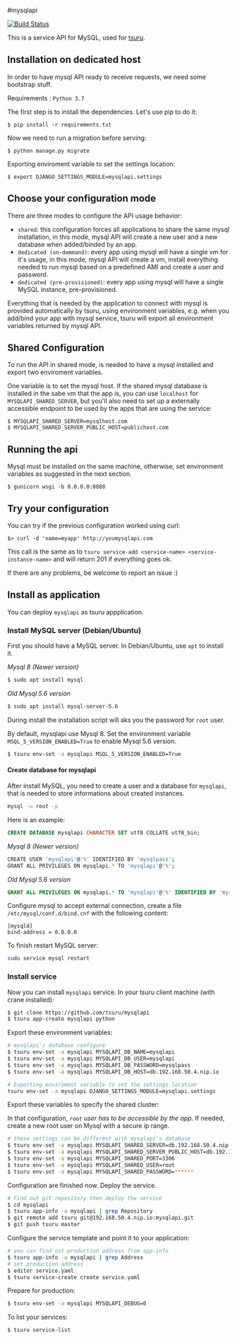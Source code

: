 #mysqlapi

[![Build Status](https://secure.travis-ci.org/tsuru/mysqlapi.png?branch=master)](http://travis-ci.org/tsuru/mysqlapi)

This is a service API for MySQL, used for [tsuru](https://github.com/tsuru/tsuru).


Installation on dedicated host
------------

In order to have mysql API ready to receive requests, we need some bootstrap stuff.

Requirements : `Python 3.7`

The first step is to install the dependencies. Let's use pip to do it:

    $ pip install -r requirements.txt

Now we need to run a migration before serving:

    $ python manage.py migrate

Exporting enviroment variable to set the settings location:

    $ export DJANGO_SETTINGS_MODULE=mysqlapi.settings


Choose your configuration mode
------------------------------

There are three modes to configure the API usage behavior:

- `shared`: this configuration forces all applications to share the same mysql
  installation, in this mode, mysql API will create a new user and a new
  database when added/binded by an app.
- `dedicated (on-demmand)`: every app using mysql will have a single vm for
  it's usage, in this mode, mysql API will create a vm, install everything
  needed to run mysql based on a predefined AMI and create a user and password.
- `dedicated (pre-provisioned)`: every app using mysql will have a single MySQL
  instance, pre-provisioned.

Everything that is needed by the application to connect with mysql is provided
automatically by tsuru, using environment variables, e.g. when you add/bind
your app with mysql service, tsuru will export all environment variables
returned by mysql API.


Shared Configuration
--------------------

To run the API in shared mode, is needed to have a mysql installed and export
two enviroment variables.

One variable is to set the mysql host. If the shared mysql database is
installed in the sabe vm that the app is, you can use `localhost` for
``MYSQLAPI_SHARED_SERVER``, but you'll also need to set up a externally
accessible endpoint to be used by the apps that are using the service:

    $ MYSQLAPI_SHARED_SERVER=mysqlhost.com
    $ MYSQLAPI_SHARED_SERVER_PUBLIC_HOST=publichost.com


Running the api
---------------

Mysql must be installed on the same machine, otherwise, set environment variables as suggested in the next section.

    $ gunicorn wsgi -b 0.0.0.0:8888


Try your configuration
----------------------

You can try if the previous configuration worked using curl:

    $> curl -d 'name=myapp' http://youmysqlapi.com

This call is the same as to ``tsuru service-add <service-name>
<service-instance-name>`` and will return 201 if everything goes ok.

If there are any problems, be welcome to report an issue :)


Install as application
----------------------

You can deploy `mysqlapi` as tsuru appplication.


### Install MySQL server (Debian/Ubuntu)

First you should have a MySQL server. In Debian/Ubuntu, use `apt` to install it.

*Mysql 8 (Newer version)*
```bash
$ sudo apt install mysql
```

*Old Mysql 5.6 version*
```bash
$ sudo apt install mysql-server-5.6
```

During install the installation script will aks you the password for `root` user.

By default, mysqlapi use Mysql 8. Set the environment variable `MSQL_5_VERSION_ENABLED=True` to enable Mysql 5.6 version.
```bash
$ tsuru env-set -a mysqlapi MSQL_5_VERSION_ENABLED=True
```

#### Create database for mysqlapi

After install MySQL, you need to create a user and a database for `mysqlapi`,
that is needed to store informations about created instances.

```bash
mysql -u root -p
```

Here is an example:

```sql
CREATE DATABASE mysqlapi CHARACTER SET utf8 COLLATE utf8_bin;
```

*Mysql 8 (Newer version)*
```bash
CREATE USER 'mysqlapi'@'%' IDENTIFIED BY 'mysqlpass';
GRANT ALL PRIVILEGES ON mysqlapi.* TO 'mysqlapi'@'%';
```

*Old Mysql 5.6 version*
```sql
GRANT ALL PRIVILEGES ON mysqlapi.* TO 'mysqlapi'@'%' IDENTIFIED BY 'mysqlpass';
```

Configure mysql to accept external connection, create a file `/etc/mysql/conf.d/bind.cnf` with the following content:

```
[mysqld]
bind-address = 0.0.0.0
```

To finish restart MySQL server:

```bash
sudo service mysql restart
```


### Install service

Now you can install `mysqlapi` service. In your tsuru client machine (with crane installed):

```bash
$ git clone https://github.com/tsuru/mysqlapi
$ tsuru app-create mysqlapi python
```

Export these environment variables:

```bash
# mysqlapi's database configure
$ tsuru env-set -a mysqlapi MYSQLAPI_DB_NAME=mysqlapi
$ tsuru env-set -a mysqlapi MYSQLAPI_DB_USER=mysqlapi
$ tsuru env-set -a mysqlapi MYSQLAPI_DB_PASSWORD=mysqlpass
$ tsuru env-set -a mysqlapi MYSQLAPI_DB_HOST=db.192.168.50.4.nip.io

# Exporting enviroment variable to set the settings location
tsuru env-set -a mysqlapi DJANGO_SETTINGS_MODULE=mysqlapi.settings
```

Export these variables to specify the shared cluster:

In that configuration, *`root` user has to be accessible by the app*. If needed, create a new root user on Mysql with a secure ip range.

```bash
# these settings can be different with mysqlapi's database
$ tsuru env-set -a mysqlapi MYSQLAPI_SHARED_SERVER=db.192.168.50.4.nip.io
$ tsuru env-set -a mysqlapi MYSQLAPI_SHARED_SERVER_PUBLIC_HOST=db.192.168.50.4.nip.io
$ tsuru env-set -a mysqlapi MYSQLAPI_SHARED_PORT=3306
$ tsuru env-set -a mysqlapi MYSQLAPI_SHARED_USER=root
$ tsuru env-set -a mysqlapi MYSQLAPI_SHARED_PASSWORD=******
```

Configuration are finished now. Deploy the service.

```bash
# Find out git repository then deploy the service
$ cd mysqlapi
$ tsuru app-info -a mysqlapi | grep Repository
$ git remote add tsuru git@192.168.50.4.nip.io:mysqlapi.git
$ git push tsuru master
```

Configure the service template and point it to your application:

```bash
# you can find out production address from app-info
$ tsuru app-info -a mysqlapi | grep Address
# set production address
$ editor service.yaml
$ tsuru service-create create service.yaml
```

Prepare for production:

```bash
$ tsuru env-set -a mysqlapi MYSQLAPI_DEBUG=0
```

To list your services:

```bash
$ tsuru service-list
```
